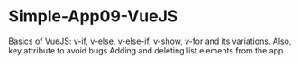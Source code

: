 # Simple-App09-VueJS
Basics of VueJS: v-if, v-else, v-else-if, v-show, v-for and its variations. Also, key attribute to avoid bugs
Adding and deleting list elements from the app
